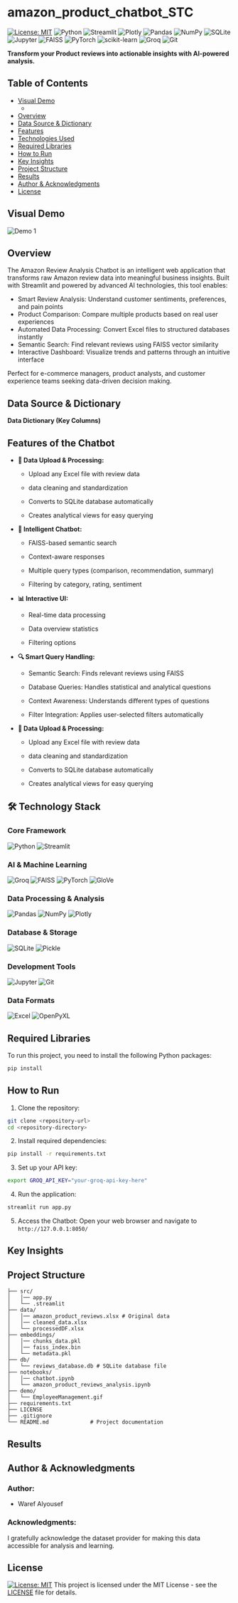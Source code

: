 # amazon_product_chatbot_STC
[![License: MIT](https://img.shields.io/badge/License-MIT-yellow.svg)](https://opensource.org/licenses/MIT)
![Python](https://img.shields.io/badge/python-3670A0?style=for-the-badge&logo=python&logoColor=ffdd54)
![Streamlit](https://img.shields.io/badge/Streamlit-FF4B4B?style=for-the-badge&logo=streamlit&logoColor=white)
![Plotly](https://img.shields.io/badge/Plotly-3F4F75?style=for-the-badge&logo=plotly&logoColor=white)
![Pandas](https://img.shields.io/badge/pandas-%23150458.svg?style=for-the-badge&logo=pandas&logoColor=white)
![NumPy](https://img.shields.io/badge/NumPy-013243?style=for-the-badge&logo=numpy&logoColor=white)
![SQLite](https://img.shields.io/badge/SQLite-044A64?style=for-the-badge&logo=sqlite&logoColor=white)
![Jupyter](https://img.shields.io/badge/Jupyter-F37626?style=for-the-badge&logo=jupyter&logoColor=white)
![FAISS](https://img.shields.io/badge/FAISS-vector_search-00A98F?style=for-the-badge&logo=facebook&logoColor=white)
![PyTorch](https://img.shields.io/badge/PyTorch-EE4C2C?style=for-the-badge&logo=pytorch&logoColor=white)
![scikit-learn](https://img.shields.io/badge/scikit--learn-F7931E?style=for-the-badge&logo=scikit-learn&logoColor=white)
![Groq](https://img.shields.io/badge/Groq-LLM_inference-00DC80?style=for-the-badge&logo=ai&logoColor=white)
![Git](https://img.shields.io/badge/Git-F05032?style=for-the-badge&logo=git&logoColor=white)

**Transform your Product reviews into actionable insights with AI-powered analysis.**

## Table of Contents
- [Visual Demo](#visual-demo)
  - [](#employee-attrition-dashboard)
- [Overview](#overview)
- [Data Source & Dictionary](#data-source--dictionary)
- [Features](#features)
- [Technologies Used](#technologies-used)
- [Required Libraries](#required-libraries)
- [How to Run](#how-to-run)
- [Key Insights](#key-insights)
- [Project Structure](#project-structure)
- [Results](#results)
- [Author & Acknowledgments](#author--acknowledgments)
- [License](#license)

## Visual Demo
![Demo 1](demo/Dashboard.gif)


## Overview

The Amazon Review Analysis Chatbot is an intelligent web application that transforms raw Amazon review data into meaningful business insights. Built with Streamlit and powered by advanced AI technologies, this tool enables:

- Smart Review Analysis: Understand customer sentiments, preferences, and pain points
- Product Comparison: Compare multiple products based on real user experiences
- Automated Data Processing: Convert Excel files to structured databases instantly
- Semantic Search: Find relevant reviews using FAISS vector similarity
- Interactive Dashboard: Visualize trends and patterns through an intuitive interface

Perfect for e-commerce managers, product analysts, and customer experience teams seeking data-driven decision making.

## Data Source & Dictionary

**Data Dictionary (Key Columns)**  



## Features of the Chatbot
- **📁 Data Upload & Processing:**
  - Upload any Excel file with review data
  
  -  data cleaning and standardization
  
  - Converts to SQLite database automatically
  
  - Creates analytical views for easy querying

- **🤖 Intelligent Chatbot:**
  - FAISS-based semantic search
  
  -  Context-aware responses
  
  - Multiple query types (comparison, recommendation, summary)
  
  - Filtering by category, rating, sentiment


- **📊 Interactive UI:**
  - Real-time data processing
  
  -  Data overview statistics
  
  - Filtering options

- **🔍 Smart Query Handling:**
  - Semantic Search: Finds relevant reviews using FAISS
  
  -  Database Queries: Handles statistical and analytical questions
  
  - Context Awareness: Understands different types of questions
  
  - Filter Integration: Applies user-selected filters automatically

- **📁 Data Upload & Processing:**
  - Upload any Excel file with review data
  
  -  data cleaning and standardization
  
  - Converts to SQLite database automatically
  
  - Creates analytical views for easy querying
 
## 🛠 Technology Stack

### **Core Framework**
![Python](https://img.shields.io/badge/Python-3.8%2B-3670A0?style=for-the-badge&logo=python&logoColor=ffdd54)
![Streamlit](https://img.shields.io/badge/Streamlit-1.28%2B-FF4B4B?style=for-the-badge&logo=streamlit&logoColor=white)

### **AI & Machine Learning**
![Groq](https://img.shields.io/badge/Groq-Llama_3.3_70B-00DC80?style=for-the-badge&logo=ai&logoColor=white)
![FAISS](https://img.shields.io/badge/FAISS-Vector_Search-00A98F?style=for-the-badge&logo=facebook&logoColor=white)
![PyTorch](https://img.shields.io/badge/PyTorch-2.0%2B-EE4C2C?style=for-the-badge&logo=pytorch&logoColor=white)
![GloVe](https://img.shields.io/badge/GloVe-100D_Embeddings-8B0000?style=for-the-badge&logo=ai&logoColor=white)

### **Data Processing & Analysis**
![Pandas](https://img.shields.io/badge/Pandas-2.0%2B-150458?style=for-the-badge&logo=pandas&logoColor=white)
![NumPy](https://img.shields.io/badge/NumPy-1.24%2B-013243?style=for-the-badge&logo=numpy&logoColor=white)
![Plotly](https://img.shields.io/badge/Plotly-5.15%2B-3F4F75?style=for-the-badge&logo=plotly&logoColor=white)

### **Database & Storage**
![SQLite](https://img.shields.io/badge/SQLite-3.35%2B-044A64?style=for-the-badge&logo=sqlite&logoColor=white)
![Pickle](https://img.shields.io/badge/Pickle-Serialization-000000?style=for-the-badge&logo=python&logoColor=white)

### **Development Tools**
![Jupyter](https://img.shields.io/badge/Jupyter-Notebook-F37626?style=for-the-badge&logo=jupyter&logoColor=white)
![Git](https://img.shields.io/badge/Git-Version_Control-F05032?style=for-the-badge&logo=git&logoColor=white)

### **Data Formats**
![Excel](https://img.shields.io/badge/Excel-.xlsx%2F.xls-217346?style=for-the-badge&logo=microsoftexcel&logoColor=white)
![OpenPyXL](https://img.shields.io/badge/OpenPyXL-Excel_Processing-217346?style=for-the-badge&logo=microsoftexcel&logoColor=white)

## Required Libraries

To run this project, you need to install the following Python packages:

```bash
pip install 
```


## How to Run
1. Clone the repository:
```bash
git clone <repository-url>
cd <repository-directory>
```

2. Install required dependencies:
```bash
pip install -r requirements.txt
```
3. Set up your API key:
```bash
export GROQ_API_KEY="your-groq-api-key-here"
```
4. Run the application:
```bash
streamlit run app.py
```
5. Access the Chatbot:
Open your web browser and navigate to `http://127.0.0.1:8050/`


## Key Insights


## Project Structure
```text
├── src/
│   │── app.py
│   └── .streamlit 
├── data/
│   │── amazon_product_reviews.xlsx # Original data
│   │── cleaned_data.xlsx
│   └── processedDF.xlsx
├── embeddings/
│   │── chunks_data.pkl
│   │── faiss_index.bin
│   └── metadata.pkl
├── db/
│   └── reviews_database.db # SQLite database file
├── notebooks/
│   │── chatbot.ipynb
│   └── amazon_product_reviews_analysis.ipynb
├── demo/  
│   └── EmployeeManagement.gif
├── requirements.txt
├── LICENSE
├── .gitignore
└── README.md             # Project documentation
```

## Results


## Author & Acknowledgments

### Author:
- Waref Alyousef

### Acknowledgments:


I gratefully acknowledge the dataset provider for making this data accessible for analysis and learning.

## License

[![License: MIT](https://img.shields.io/badge/License-MIT-yellow.svg)](https://opensource.org/licenses/MIT)
This project is licensed under the MIT License - see the [LICENSE](LICENSE) file for details.
